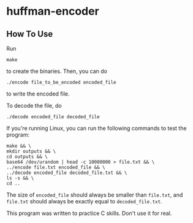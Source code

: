 # huffman-encoder #

## How To Use ##

Run 

```
make
``` 

to create the binaries. Then, you can do 

```
./encode file_to_be_encoded encoded_file
```

to write the encoded file. 

To decode the file, do 

```
./decode encoded_file decoded_file
```

If you're running Linux, you can run the following commands to test the program:

```
make && \
mkdir outputs && \
cd outputs && \
base64 /dev/urandom | head -c 10000000 > file.txt && \
../encode file.txt encoded_file && \
../decode encoded_file decoded_file.txt && \
ls -s && \
cd ..
```

The size of `encoded_file` should always be smaller than `file.txt`, and `file.txt` should always be exactly equal to `decoded_file.txt`.

This program was written to practice C skills. Don't use it for real.

